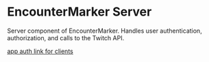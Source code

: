 # EncounterMarker Server

Server component of EncounterMarker. Handles user authentication, authorization, and calls to the Twitch API.

[app auth link for clients](https://id.twitch.tv/oauth2/authorize?client_id=8188onbz5c834x47p07lfopa4kp0uv&redirect_uri=http://localhost:8080/auth&response_type=code&scope=user:edit:broadcast+moderator:manage:announcements)